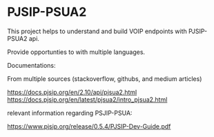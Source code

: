 # PJSIP-PSUA2

This project helps to understand and build VOIP endpoints with PJSIP-PSUA2 api.

Provide opportunties to with multiple languages.

Documentations:


From multiple sources (stackoverflow, githubs, and medium articles)

https://docs.pjsip.org/en/2.10/api/pjsua2.html
https://docs.pjsip.org/en/latest/pjsua2/intro_pjsua2.html

relevant information regarding PSJIP-PSUA:

https://www.pjsip.org/release/0.5.4/PJSIP-Dev-Guide.pdf
